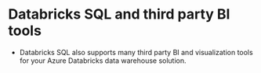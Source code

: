 # Databricks SQL and third party BI tools

- Databricks SQL also supports many third party BI and visualization tools for your Azure Databricks data warehouse solution. 